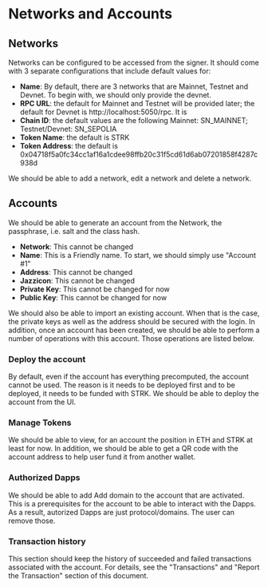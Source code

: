 # Networks and Accounts

## Networks

Networks can be configured to be accessed from the signer. It should come with 3
separate configurations that include default values for:

- **Name**: By default, there are 3 networks that are Mainnet, Testnet and
  Devnet. To begin with, we should only provide the devnet.
- **RPC URL**: the default for Mainnet and Testnet will be provided later; the
  default for Devnet is http://localhost:5050/rpc. It is
- **Chain ID**: the default values are the following Mainnet: SN_MAINNET;
  Testnet/Devnet: SN_SEPOLIA
- **Token Name**: the default is STRK
- **Token Address**: the default is
  0x04718f5a0fc34cc1af16a1cdee98ffb20c31f5cd61d6ab07201858f4287c938d

We should be able to add a network, edit a network and delete a network.

## Accounts

We should be able to generate an account from the Network, the passphrase, i.e.
salt and the class hash.

- **Network**: This cannot be changed
- **Name**: This is a Friendly name. To start, we should simply use "Account #1"
- **Address**: This cannot be changed
- **Jazzicon**: This cannot be changed
- **Private Key**: This cannot be changed for now
- **Public Key**: This cannot be changed for now

We should also be able to import an existing account. When that is the case,
the private keys as well as the address should be secured with the login. In
addition, once an account has been created, we should be able to perform a
number of operations with this account. Those operations are listed below.

### Deploy the account

By default, even if the account has everything precomputed, the account cannot
be used. The reason is it needs to be deployed first and to be deployed, it
needs to be funded with STRK. We should be able to deploy the account from the
UI.

### Manage Tokens

We should be able to view, for an account the position in ETH and STRK at least
for now. In addition, we should be able to get a QR code with the account
address to help user fund it from another wallet.

### Authorized Dapps

We should be able to add Add domain to the account that are activated. This is a
prerequisites for the account to be able to interact with the Dapps. As a
result, autorized Dapps are just protocol/domains. The user can remove those.

### Transaction history

This section should keep the history of succeeded and failed transactions
associated with the account. For details, see the "Transactions" and "Report the
Transaction" section of this document.
